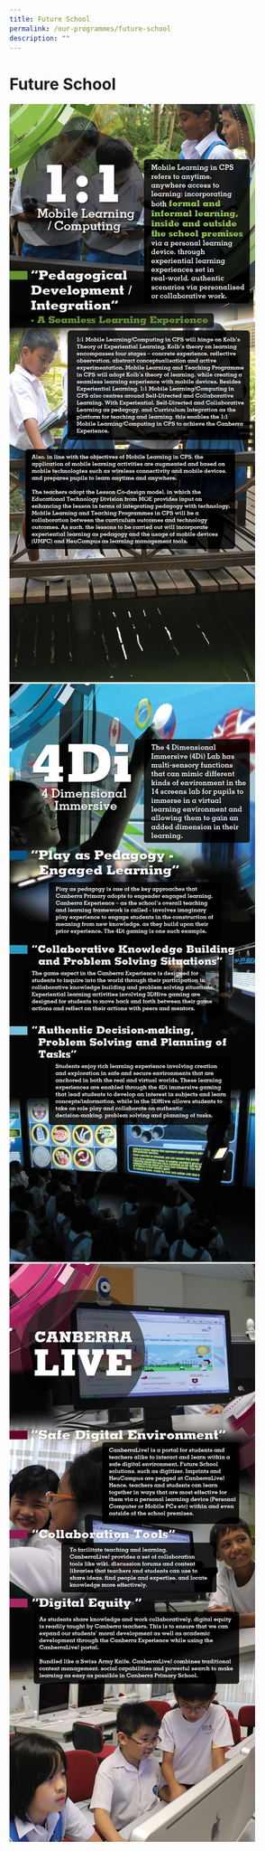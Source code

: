 ```yaml
---
title: Future School
permalink: /our-programmes/future-school
description: ""
---
```

# Future School 

![](/images/CPS_1to1_1.jpg)
![](/images/CPS_4di_2.jpg)
![](/images/CPS_CanLive_1.jpg)